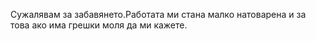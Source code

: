 Сужалявам за забавянето.Работата ми стана малко натоварена и за това ако има грешки моля да ми кажете.
